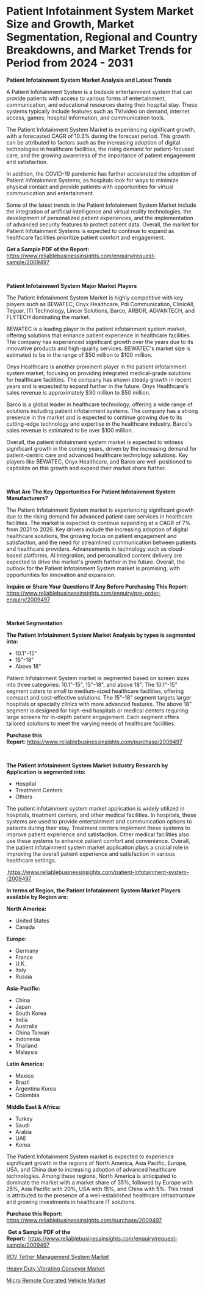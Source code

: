 <p><h1>Patient Infotainment System Market Size and Growth, Market Segmentation, Regional and Country Breakdowns, and Market Trends for Period from 2024 -  2031</h1></p><p><strong>Patient Infotainment System Market Analysis and Latest Trends</strong></p>
<p><p>A Patient Infotainment System is a bedside entertainment system that can provide patients with access to various forms of entertainment, communication, and educational resources during their hospital stay. These systems typically include features such as TV/video on demand, internet access, games, hospital information, and communication tools.</p><p>The Patient Infotainment System Market is experiencing significant growth, with a forecasted CAGR of 10.3% during the forecast period. This growth can be attributed to factors such as the increasing adoption of digital technologies in healthcare facilities, the rising demand for patient-focused care, and the growing awareness of the importance of patient engagement and satisfaction. </p><p>In addition, the COVID-19 pandemic has further accelerated the adoption of Patient Infotainment Systems, as hospitals look for ways to minimize physical contact and provide patients with opportunities for virtual communication and entertainment. </p><p>Some of the latest trends in the Patient Infotainment System Market include the integration of artificial intelligence and virtual reality technologies, the development of personalized patient experiences, and the implementation of advanced security features to protect patient data. Overall, the market for Patient Infotainment Systems is expected to continue to expand as healthcare facilities prioritize patient comfort and engagement.</p></p>
<p><strong>Get a Sample PDF of the Report:&nbsp;</strong> <a href="https://www.reliablebusinessinsights.com/enquiry/request-sample/2009497">https://www.reliablebusinessinsights.com/enquiry/request-sample/2009497</a></p>
<p>&nbsp;</p>
<p><strong>Patient Infotainment System Major Market Players</strong></p>
<p><p>The Patient Infotainment System Market is highly competitive with key players such as BEWATEC, Onyx Healthcare, Pdi Communication, ClinicAll, Teguar, ITI Technology, Lincor Solutions, Barco, ARBOR, ADVANTECH, and FLYTECH dominating the market.</p><p>BEWATEC is a leading player in the patient infotainment system market, offering solutions that enhance patient experience in healthcare facilities. The company has experienced significant growth over the years due to its innovative products and high-quality services. BEWATEC's market size is estimated to be in the range of $50 million to $100 million.</p><p>Onyx Healthcare is another prominent player in the patient infotainment system market, focusing on providing integrated medical-grade solutions for healthcare facilities. The company has shown steady growth in recent years and is expected to expand further in the future. Onyx Healthcare's sales revenue is approximately $30 million to $50 million.</p><p>Barco is a global leader in healthcare technology, offering a wide range of solutions including patient infotainment systems. The company has a strong presence in the market and is expected to continue growing due to its cutting-edge technology and expertise in the healthcare industry. Barco's sales revenue is estimated to be over $100 million.</p><p>Overall, the patient infotainment system market is expected to witness significant growth in the coming years, driven by the increasing demand for patient-centric care and advanced healthcare technology solutions. Key players like BEWATEC, Onyx Healthcare, and Barco are well-positioned to capitalize on this growth and expand their market share further.</p></p>
<p>&nbsp;</p>
<p><strong>What Are The Key Opportunities For Patient Infotainment System Manufacturers?</strong></p>
<p><p>The Patient Infotainment System market is experiencing significant growth due to the rising demand for advanced patient care services in healthcare facilities. The market is expected to continue expanding at a CAGR of 7% from 2021 to 2026. Key drivers include the increasing adoption of digital healthcare solutions, the growing focus on patient engagement and satisfaction, and the need for streamlined communication between patients and healthcare providers. Advancements in technology such as cloud-based platforms, AI integration, and personalized content delivery are expected to drive the market's growth further in the future. Overall, the outlook for the Patient Infotainment System market is promising, with opportunities for innovation and expansion.</p></p>
<p><strong>Inquire or Share Your Questions If Any Before Purchasing This Report:</strong> <a href="https://www.reliablebusinessinsights.com/enquiry/pre-order-enquiry/2009497">https://www.reliablebusinessinsights.com/enquiry/pre-order-enquiry/2009497</a></p>
<p>&nbsp;</p>
<p><strong>Market Segmentation</strong></p>
<p><strong>The Patient Infotainment System Market Analysis by types is segmented into:</strong></p>
<p><ul><li>10.1"-15"</li><li>15"-18"</li><li>Above 18"</li></ul></p>
<p><p>Patient Infotainment System market is segmented based on screen sizes into three categories: 10.1"-15", 15"-18", and above 18". The 10.1"-15" segment caters to small to medium-sized healthcare facilities, offering compact and cost-effective solutions. The 15"-18" segment targets larger hospitals or specialty clinics with more advanced features. The above 18" segment is designed for high-end hospitals or medical centers requiring large screens for in-depth patient engagement. Each segment offers tailored solutions to meet the varying needs of healthcare facilities.</p></p>
<p><strong>Purchase this Report:&nbsp;</strong><a href="https://www.reliablebusinessinsights.com/purchase/2009497">https://www.reliablebusinessinsights.com/purchase/2009497</a></p>
<p>&nbsp;</p>
<p><strong>The Patient Infotainment System Market Industry Research by Application is segmented into:</strong></p>
<p><ul><li>Hospital</li><li>Treatment Centers</li><li>Others</li></ul></p>
<p><p>The patient infotainment system market application is widely utilized in hospitals, treatment centers, and other medical facilities. In hospitals, these systems are used to provide entertainment and communication options to patients during their stay. Treatment centers implement these systems to improve patient experience and satisfaction. Other medical facilities also use these systems to enhance patient comfort and convenience. Overall, the patient infotainment system market application plays a crucial role in improving the overall patient experience and satisfaction in various healthcare settings.</p></p>
<p><a href="https://www.reliablebusinessinsights.com/patient-infotainment-system-r2009497">&nbsp;https://www.reliablebusinessinsights.com/patient-infotainment-system-r2009497</a></p>
<p><strong>In terms of Region, the Patient Infotainment System Market Players available by Region are:</strong></p>
<p>
    <p> <strong> North America: </strong>
        <ul>
            <li>United States</li>
            <li>Canada</li>
        </ul>
        </p> 
    <p> <strong> Europe: </strong>
        <ul>
            <li>Germany</li>
            <li>France</li>
            <li>U.K.</li>
            <li>Italy</li>
            <li>Russia</li>
        </ul>
        </p> 
    <p> <strong> Asia-Pacific: </strong>
        <ul>
            <li>China</li>
            <li>Japan</li>
            <li>South Korea</li>
            <li>India</li>
            <li>Australia</li>
            <li>China Taiwan</li>
            <li>Indonesia</li>
            <li>Thailand</li>
            <li>Malaysia</li>
        </ul>
        </p> 
    <p> <strong> Latin America: </strong>
        <ul>
            <li>Mexico</li>
            <li>Brazil</li>
            <li>Argentina Korea</li>
            <li>Colombia</li>
        </ul>
        </p> 
    <p> <strong> Middle East & Africa: </strong>
        <ul>
            <li>Turkey</li>
            <li>Saudi</li>
            <li>Arabia</li>
            <li>UAE</li>
            <li>Korea</li>
        </ul>
    </p>
    </p>
<p><p>The Patient Infotainment System market is expected to experience significant growth in the regions of North America, Asia Pacific, Europe, USA, and China due to increasing adoption of advanced healthcare technologies. Among these regions, North America is anticipated to dominate the market with a market share of 35%, followed by Europe with 25%, Asia Pacific with 20%, USA with 15%, and China with 5%. This trend is attributed to the presence of a well-established healthcare infrastructure and growing investments in healthcare IT solutions.</p></p>
<p><strong>Purchase this Report: </strong><a href="https://www.reliablebusinessinsights.com/purchase/2009497">https://www.reliablebusinessinsights.com/purchase/2009497</a></p>
<p>&nbsp;<strong>Get a Sample PDF of the Report:&nbsp;&nbsp;</strong><a href="https://www.reliablebusinessinsights.com/enquiry/request-sample/2009497">https://www.reliablebusinessinsights.com/enquiry/request-sample/2009497</a></p>
<p><strong></strong></p>
<p><p><a href="https://github.com/lorenzaSchmeler/Market-Research-Report-List-1/blob/main/rov-tether-management-system-market.md">ROV Tether Management System Market</a></p><p><a href="https://github.com/jaidynmorantestelletmjzya/Market-Research-Report-List-3/blob/main/heavy-duty-vibrating-conveyor-market.md">Heavy Duty Vibrating Conveyor Market</a></p><p><a href="https://github.com/ruddyyedelwadw/Market-Research-Report-List-3/blob/main/micro-remote-operated-vehicle-market.md">Micro Remote Operated Vehicle Market</a></p></p>